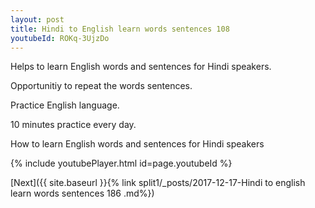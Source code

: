 ```yaml
---
layout: post
title: Hindi to English learn words sentences 108 
youtubeId: ROKq-3UjzDo
---
```

 
 
Helps to learn English words and sentences for Hindi speakers.

Opportunitiy to repeat the words sentences. 

Practice English language. 
 
10 minutes practice every day. 
 
How to learn English words and sentences for Hindi speakers 
 
{% include youtubePlayer.html id=page.youtubeId %}
 
 
[Next]({{ site.baseurl }}{% link  split1/_posts/2017-12-17-Hindi to english learn words sentences 186 .md%})
 
